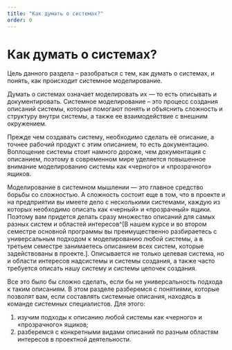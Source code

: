 ```yaml
---
title: "Как думать о системах?"
order: 0
---
```


# Как думать о системах?

Цель данного раздела – разобраться с тем, как думать о системах, и понять, как происходит системное моделирование.

Думать о системах означает моделировать их — то есть описывать и документировать. Системное моделирование – это процесс создания описаний системы, которые помогают понять и объяснить сложность и структуру внутри системы, а также ее взаимодействие с внешним окружением.

Прежде чем создавать систему, необходимо сделать её описание, а точнее рабочий продукт с этим описанием, то есть документацию. Воплощение системы стоит намного дороже, чем документация с описанием, поэтому в современном мире уделяется повышенное внимание моделированию системы как «черного» и «прозрачного» ящиков.

Моделирование в системном мышлении — это главное средство борьбы со сложностью. А сложность состоит еще в том, что в проекте и на предприятии вы имеете дело с несколькими системами, каждую из которых необходимо описать как «черный» и «прозрачный» ящики. Поэтому вам придется делать сразу множество описаний для самых разных систем и областей интересов^[В нашем курсе и во втором семестре основной программы вы преимущественно разбираетесь с универсальным подходом к моделированию любой системы, а в третьем семестре занимаетесь описанием всех систем, которые задействованы в проекте.]. Описывается не только целевая система, но и области интересов надсистемы и системы создания, а также часто требуется описать нашу систему и системы цепочек создания.

Все это было бы сложно сделать, если бы не универсальность подхода к таким описаниям. В этом разделе разберемся с понятиями, которые позволят вам, если составлять системные описания, находясь в команде системных специалистов. Для этого:

1. изучим подходы к описанию любой системы как «черного» и «прозрачного» ящиков;
2. разберемся с конкретными видами описаний по разным областям интересов в проектной деятельности.

